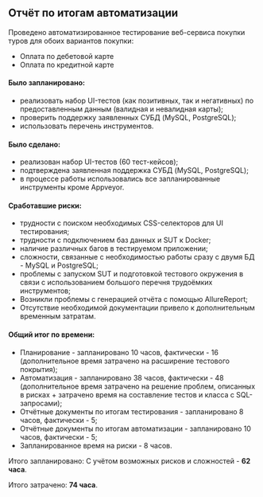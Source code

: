 ## Отчёт по итогам автоматизации

Проведено автоматизированное тестирование веб-сервиса покупки туров для обоих вариантов покупки:
* Оплата по дебетовой карте 
* Оплата по кредитной карте

#### Было запланировано: 
- реализовать набор UI-тестов (как позитивных, так и негативных) по предоставленным данным (валидная и невалидная карты);
- проверить поддержку заявленных СУБД (MySQL, PostgreSQL);
- использовать перечень инструментов.

#### Было сделано:
- реализован набор UI-тестов (60 тест-кейсов);
- подтверждена заявленная поддержка СУБД (MySQL, PostgreSQL);
- в процессе работы использовались все запланированные инструменты кроме Appveyor.

#### Сработавшие риски:
- трудности с поиском необходимых CSS-селекторов для UI тестирования;
- трудности с подключением баз данных и SUT к Docker;
- наличие различных багов в тестируемом приложении;
- сложности, связанные с необходимостью работы сразу с двумя БД - MySQL и PostgreSQL;
- проблемы с запуском SUT и подготовкой тестового окружения в связи с использованием большого перечня трудоёмких
инструментов;
- Возникли проблемы с генерацией отчёта с помощью AllureReport;
- Отсутствие необходимой документации привело к дополнительным временным затратам.

#### Общий итог по времени:
- Планирование - запланировано 10 часов, фактически - 16 (дополнительное время затрачено на расширение тестового покрытия);
- Автоматизация - запланировано 38 часов, фактически - 48 (дополнительное время затрачено на решение проблем, описанных в рисках + затрачено время на составление тестов и класса с SQL-запросами);
- Отчётные документы по итогам тестирования - запланировано 8 часов, фактически - 5;
- Отчётные документы по итогам автоматизации - запланировано 10 часов, фактически - 5;
- Запланированное время на риски - 8 часов.

Итого запланировано: С учётом возможных рисков и сложностей - **62 часа**.

Итого затрачено: **74 часа**.

